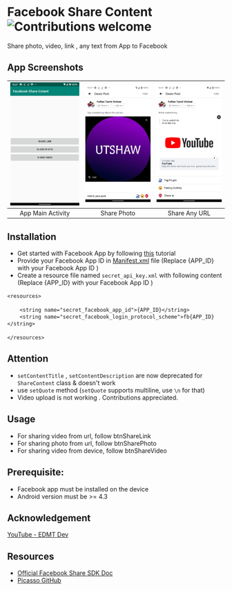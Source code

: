 # Facebook Share Content ![Contributions welcome](https://img.shields.io/badge/contributions-welcome-orange.svg)

Share photo, video, link , any text from App to Facebook <br />

## App Screenshots
| ![](img/main.png) | ![AudioBlocks](img/image.png)| ![SignUp process](img/url.png) |
|:---:|:---:|:---:|
|App Main Activity| Share Photo | Share Any URL|

## Installation
- Get started with Facebook App by following [this](https://youtu.be/2ZdzG_XObDM) tutorial
- Provide your Facebook App ID in [Manifest.xml](blob/master/app/src/main/AndroidManifest.xml) file (Replace {APP_ID} with your Facebook App ID )
- Create a resource file named  `secret_api_key.xml` with following content (Replace {APP_ID} with your Facebook App ID )
```
<resources>

    <string name="secret_facebook_app_id">{APP_ID}</string>
    <string name="secret_facebook_login_protocol_scheme">fb{APP_ID}</string>

</resources>
```
## Attention
- `setContentTitle` ,  `setContentDescription` are now deprecated for `ShareContent` class & doesn't work
- use `setQuote` method  (`setQuote` supports multiline, use `\n` for that)
- Video upload is not working . Contributions appreciated. 


## Usage
- For sharing video from url, follow btnShareLink
- For sharing photo from url, follow btnSharePhoto
- For sharing video from device, follow btnShareVideo


## Prerequisite:
- Facebook app must be installed on the device
- Android version must be >= 4.3

## Acknowledgement
[YouTube - EDMT Dev](https://youtu.be/2ZdzG_XObDM)

## Resources
- [Official Facebook Share SDK Doc](https://developers.facebook.com/docs/sharing/android/)
- [Picasso GitHub](https://github.com/square/picasso)